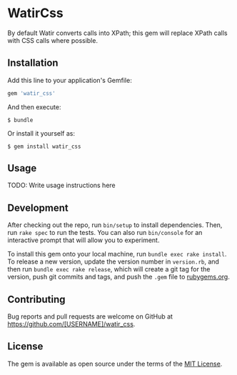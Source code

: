 # WatirCss

By default Watir converts calls into XPath; this gem will replace XPath calls
with CSS calls where possible.

## Installation

Add this line to your application's Gemfile:

```ruby
gem 'watir_css'
```

And then execute:

    $ bundle

Or install it yourself as:

    $ gem install watir_css

## Usage

TODO: Write usage instructions here

## Development

After checking out the repo, run `bin/setup` to install dependencies. Then, run `rake spec` to run the tests. You can also run `bin/console` for an interactive prompt that will allow you to experiment.

To install this gem onto your local machine, run `bundle exec rake install`. To release a new version, update the version number in `version.rb`, and then run `bundle exec rake release`, which will create a git tag for the version, push git commits and tags, and push the `.gem` file to [rubygems.org](https://rubygems.org).

## Contributing

Bug reports and pull requests are welcome on GitHub at https://github.com/[USERNAME]/watir_css.


## License

The gem is available as open source under the terms of the [MIT License](http://opensource.org/licenses/MIT).

